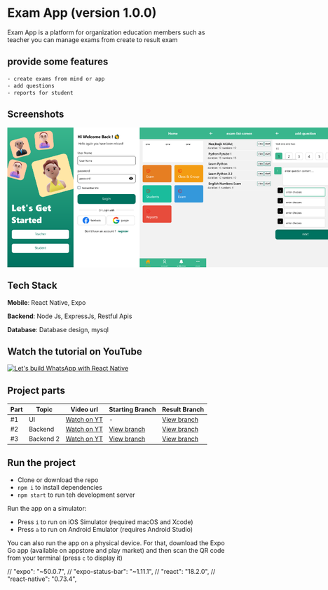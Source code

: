 # Exam App (version 1.0.0)

Exam App is a platform for organization education members such as teacher
you can manage exams from create to result exam

## provide some features
    - create exams from mind or app
    - add questions
    - reports for student

## Screenshots

<div style="display: flex; flex-direction: 'row';">
<img src="./screenshots/welcome.png" width=30%>
<img src="./screenshots/login.png" width=30%>
<img src="./screenshots/home.png" width=30%>
<img src="./screenshots/exam-list.png" width=30%>
<img src="./screenshots/add-question.png" width=30%>

</div>

## Tech Stack

**Mobile**: React Native, Expo

**Backend**: Node Js, ExpressJs, Restful Apis

**Database**: Database design, mysql

## Watch the tutorial on YouTube

[![Let's build WhatsApp with React Native](http://img.youtube.com/vi/mxXJSVW4tRY/0.jpg)](http://www.youtube.com/watch?v=mxXJSVW4tRY "Let's build WhatsApp with React Native")

## Project parts

| Part | Topic     | Video url                                                 | Starting Branch                                                      | Result Branch                                                         |
| ---- | --------- | --------------------------------------------------------- | -------------------------------------------------------------------- | --------------------------------------------------------------------- |
| #1   | UI        | [Watch on YT](http://www.youtube.com/watch?v=mxXJSVW4tRY) | -                                                                    | [View branch](https://github.com/notJust-dev/whatsapp/tree/Part1-UI)  |
| #2   | Backend   | [Watch on YT](https://youtu.be/8psijC5ezkc)               | [View branch](https://github.com/notJust-dev/whatsapp/tree/Part1-UI) | [View branch](https://github.com/notJust-dev/whatsapp/tree/backend)   |
| #3   | Backend 2 | [Watch on YT](https://youtu.be/-m-4_DRLmrc)               | [View branch](https://github.com/notJust-dev/whatsapp/tree/backend)  | [View branch](https://github.com/notJust-dev/whatsapp/tree/backend-2) |

## Run the project

- Clone or download the repo
- `npm i` to install dependencies
- `npm start` to run teh development server

Run the app on a simulator:

- Press `i` to run on iOS Simulator (required macOS and Xcode)
- Press `a` to run on Android Emulator (requires Android Studio)

You can also run the app on a physical device. For that, download the Expo Go app (available on appstore and play market) and then scan the QR code from your terminal (press `c` to display it)


// "expo": "~50.0.7",
    // "expo-status-bar": "~1.11.1",
    // "react": "18.2.0",
    // "react-native": "0.73.4",